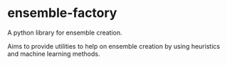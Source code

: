 # ensemble-factory
A python library for ensemble creation.

Aims to provide utilities to help on ensemble creation by using heuristics and machine learning methods.
